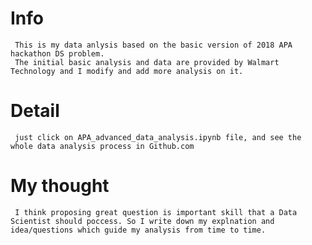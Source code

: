 # Info
     This is my data anlysis based on the basic version of 2018 APA hackathon DS problem.
     The initial basic analysis and data are provided by Walmart Technology and I modify and add more analysis on it.
# Detail
     just click on APA_advanced_data_analysis.ipynb file, and see the whole data analysis process in Github.com
# My thought
     I think proposing great question is important skill that a Data Scientist should poccess. So I write down my explnation and idea/questions which guide my analysis from time to time.
